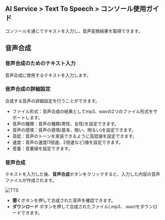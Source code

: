 ## AI Service > Text To Speech > コンソール使用ガイド

コンソールを通じてテキストを入力し、音声変換結果を取得できます。

## 音声合成

### 音声合成のためのテキスト入力

音声合成に使用するテキストを入力します。

### 音声合成の詳細設定

合成する音声の詳細設定を行うことができます。

* ファイル形式：音声合成の結果としてmp3、wavの2つのファイル形式をサポートします。
* 音声の種類：音声の種類(男性、女性)を設定できます。
* 音声の感情：音声の感情(基本、暗い、明るい)を設定できます。
* 高低：音声のトーンを実装できるように高低値を設定できます。
* 速度：音声の速度(1倍速、2倍速など)値を設定できます。
* 音量：音量値を設定できます。

### 音声合成

テキストを入力した後、**音声合成**ボタンをクリックすると、入力した内容の音声ファイルが作成されます。

![TTS](http://static.toastoven.net/prod_speech/tts_console_ja.png)

* **聞く**ボタンを押して合成された音声を確認できます。
* **ダウンロード** ボタンを押して合成されたファイル(.mp3、.wav)をダウンロードできます。

